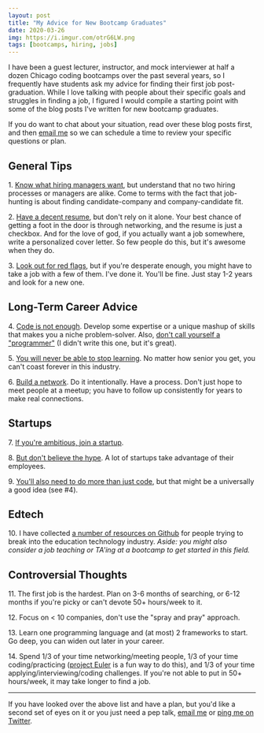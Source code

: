 ```yaml
---
layout: post
title: "My Advice for New Bootcamp Graduates"
date: 2020-03-26
img: https://i.imgur.com/otrG6LW.png
tags: [bootcamps, hiring, jobs]
---
```


I have been a guest lecturer, instructor, and mock interviewer at half a dozen Chicago coding bootcamps over the past
several years, so I frequently have students ask my advice for finding their first job post-graduation. While I love talking
with people about their specific goals and struggles in finding a job, I figured I would compile a starting point with
some of the blog posts I've written for new bootcamp graduates.

If you do want to chat about your situation, read over these blog posts first, and then [email me](mailto:khughes.me@gmail.com)
so we can schedule a time to review your specific questions or plan.

## General Tips

1\. [Know what hiring managers want](https://www.startupinstitute.com/blog/2016-04-13-qualities-of-a-good-developer-karl-hughes), 
but understand that no two hiring processes or managers are alike. Come to terms with the fact that
job-hunting is about finding candidate-company and company-candidate fit.

2\. [Have a decent resume](https://www.themuse.com/advice/9-key-things-the-hiring-manager-is-looking-for-on-your-developer-resume),
but don't rely on it alone. Your best chance of getting a foot in the door is through networking, and the resume is just a checkbox.
And for the love of god, if you actually want a job somewhere, write a personalized cover letter. So few people do this, but it's awesome
when they do.

3\. [Look out for red flags](https://www.themuse.com/advice/6-red-flags-to-avoid-when-applying-to-engineering-jobs), but if you're
desperate enough, you might have to take a job with a few of them. I've done it. You'll be fine. Just stay 1-2 years and look
for a new one.

## Long-Term Career Advice

4\. [Code is not enough](https://www.linkedin.com/pulse/code-notenough-karl-l-hughes/). Develop some expertise
or a unique mashup of skills that makes you a niche problem-solver. Also, [don't call yourself a "programmer"](https://www.kalzumeus.com/2011/10/28/dont-call-yourself-a-programmer/) (I didn't write this one, but it's great).

5\. [You will never be able to stop learning](https://www.karllhughes.com/posts/the-key-to-success-never-stop-learning). No 
matter how senior you get, you can't coast forever in this industry.

6\. [Build a network](https://www.karllhughes.com/posts/the-key-to-networking-keeping-in-touch). Do it intentionally. Have a process.
Don't just hope to meet people at a meetup; you have to follow up consistently for years to make real connections.

## Startups

7\. [If you're ambitious, join a startup](https://medium.com/@karllhughes/jump-the-line-joining-a-startup-is-the-fastest-way-to-advance-your-career-623ebc79afe0).

8\. [But don't believe the hype](https://www.karllhughes.com/posts/myths-working-engineer-startup). A lot of startups take advantage
of their employees.

9\. [You'll also need to do more than just code](https://www.themuse.com/advice/7-things-startups-want-in-engineers-besides-knowing-how-to-code), but
that might be a universally a good idea (see #4).

## Edtech

10\. I have collected [a number of resources on Github](https://github.com/karllhughes/edtech-chicago) for people trying to
break into the education technology industry. _Aside: you might also consider a job teaching or TA'ing at a bootcamp to get started in this field._ 

## Controversial Thoughts

11\. The first job is the hardest. Plan on 3-6 months of searching, or 6-12 months if you're picky or can't devote 50+ hours/week to it.

12\. Focus on < 10 companies, don't use the "spray and pray" approach.

13\. Learn one programming language and (at most) 2 frameworks to start. Go deep, you can widen out later in your career.

14\. Spend 1/3 of your time networking/meeting people, 1/3 of your time coding/practicing ([project Euler](https://projecteuler.net/) is a fun way to do this), and 1/3 of your time applying/interviewing/coding challenges. If you're not able to put in 50+ hours/week, it may take longer to find a job.

-----

If you have looked over the above list and have a plan, but you'd like a second set of eyes on it or you just need a pep talk,
[email me](mailto:khughes.me@gmail.com) or [ping me on Twitter](https://twitter.com/karllhughes).
